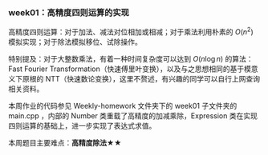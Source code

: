 ### week01：高精度四则运算的实现

高精度四则运算：对于加法、减法对位相加或相减；对于乘法利用朴素的 $O(n^2)$ 模拟实现；对于除法模拟移位、试除操作。

特别提及：对于大整数乘法，有着一种时间复杂度可以达到 $O(n \log n)$ 的算法：Fast Fourier Transformation（快速傅里叶变换），以及与之思想相同的基于模意义下原根的 NTT（快速数论变换），这里不赘述，有兴趣的同学可以自行上网查询相关资料。

本周作业的代码参见 Weekly-homework 文件夹下的 week01 子文件夹的 main.cpp ，内部的 Number 类重载了高精度的加减乘除，Expression 类在实现四则运算的基础上，进一步实现了表达式求值。

本周题目主要难点：**高精度除法★★**